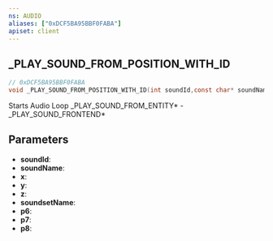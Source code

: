```yaml
---
ns: AUDIO
aliases: ["0xDCF5BA95BBF0FABA"]
apiset: client
---
```

## _PLAY_SOUND_FROM_POSITION_WITH_ID

```c
// 0xDCF5BA95BBF0FABA
void _PLAY_SOUND_FROM_POSITION_WITH_ID(int soundId,const char* soundName,float x,float y,float z,const char* soundsetName,BOOL p6,int p7,BOOL p8);
```

Starts Audio Loop
_PLAY_SOUND_FROM_ENTITY* - _PLAY_SOUND_FRONTEND*

## Parameters
* **soundId**:
* **soundName**:
* **x**:
* **y**:
* **z**:
* **soundsetName**:
* **p6**:
* **p7**:
* **p8**: